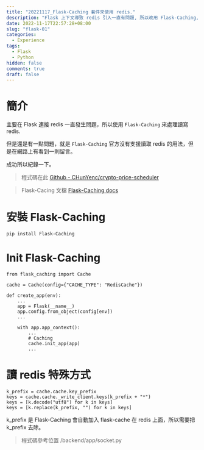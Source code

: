 ```yaml
---
title: "20221117_Flask-Caching 套件來使用 redis."
description: "Flask 上下文導致 redis 引入一直有問題, 所以改用 Flask-Caching, 但是 ..."
date: 2022-11-17T22:57:28+08:00
slug: "flask-01"
categories:
  - Experience
tags:
  - Flask
  - Python
hidden: false
comments: true
draft: false
---
```


# 簡介

主要在 Flask 連接 redis 一直發生問題，所以使用 ```Flask-Caching``` 來處理讀寫 redis.

但是還是有一點問題，就是 ```Flask-Caching``` 官方沒有支援讀取 redis 的用法，但是在網路上有看到一則留言。

成功所以紀錄一下。

> 程式碼在此 [Github - CHunYenc/crypto-price-scheduler](https://github.com/CHunYenc/crypto-price-scheduler/tree/01567cdf781025f01167f35ad649b4f0f0ea493c)

> Flask-Cacing 文檔 [Flask-Caching docs](https://flask-caching.readthedocs.io/en/latest/)

# 安裝 Flask-Caching

```
pip install Flask-Caching
```

# Init Flask-Caching

```python3
from flask_caching import Cache

cache = Cache(config={"CACHE_TYPE": "RedisCache"})

def create_app(env):
    ...
    app = Flask(__name__)
    app.config.from_object(config[env])
    ...

    with app.app_context():
        ...
        # Caching
        cache.init_app(app)
        ...
```

# 讀 redis 特殊方式

```python3
k_prefix = cache.cache.key_prefix
keys = cache.cache._write_client.keys(k_prefix + "*")
keys = [k.decode("utf8") for k in keys]
keys = [k.replace(k_prefix, "") for k in keys]
```

k_prefix 是 Flask-Caching 會自動加入 flask-cache 在 redis 上面，所以需要把 k_prefix 去除。

> 程式碼參考位置 /backend/app/socket.py
